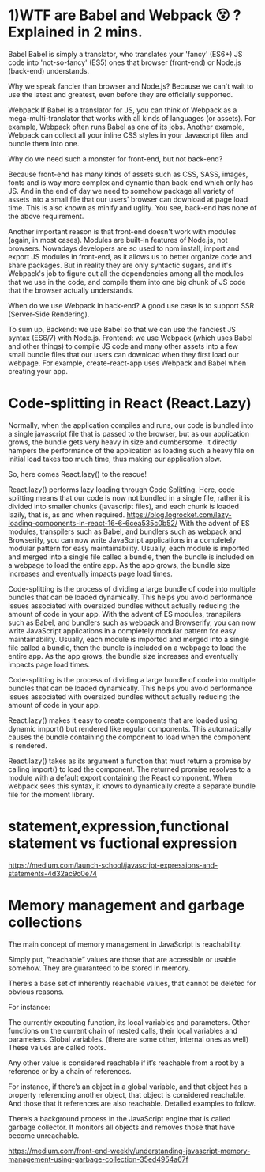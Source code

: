  # 1)WTF are Babel and Webpack 😵 ? Explained in 2 mins. #
Babel
Babel is simply a translator, who translates your 'fancy' (ES6+) JS code into 'not-so-fancy' (ES5) ones that browser (front-end) or Node.js (back-end) understands.

Why we speak fancier than browser and Node.js? Because we can't wait to use the latest and greatest, even before they are officially supported.

Webpack
If Babel is a translator for JS, you can think of Webpack as a mega-multi-translator that works with all kinds of languages (or assets). For example, Webpack often runs Babel as one of its jobs. Another example, Webpack can collect all your inline CSS styles in your Javascript files and bundle them into one.

Why do we need such a monster for front-end, but not back-end?

Because front-end has many kinds of assets such as CSS, SASS, images, fonts and is way more complex and dynamic than back-end which only has JS. And in the end of day we need to somehow package all variety of assets into a small file that our users' browser can download at page load time. This is also known as minify and uglify. You see, back-end has none of the above requirement.

Another important reason is that front-end doesn't work with modules (again, in most cases). Modules are built-in features of Node.js, not browsers. Nowadays developers are so used to npm install, import and export JS modules in front-end, as it allows us to better organize code and share packages. But in reality they are only syntactic sugars, and it's Webpack's job to figure out all the dependencies among all the modules that we use in the code, and compile them into one big chunk of JS code that the browser actually understands.

When do we use Webpack in back-end? A good use case is to support SSR (Server-Side Rendering).

To sum up,
Backend: we use Babel so that we can use the fanciest JS syntax (ES6/7) with Node.js.
Frontend: we use Webpack (which uses Babel and other things) to compile JS code and many other assets into a few small bundle files that our users can download when they first load our webpage. For example, create-react-app uses Webpack and Babel when creating your app.

# Code-splitting in React (React.Lazy)  #
Normally, when the application compiles and runs, our code is bundled into a single javascript file that is passed to the browser, but as our application grows, the bundle gets very heavy in size and cumbersome. It directly hampers the performance of the application as loading such a heavy file on initial load takes too much time, thus making our application slow.

So, here comes React.lazy() to the rescue!


React.lazy() performs lazy loading through Code Splitting. Here, code splitting means that our code is now not bundled in a single file, rather it is divided into smaller chunks (javascript files), and each chunk is loaded lazily, that is, as and when required.
https://blog.logrocket.com/lazy-loading-components-in-react-16-6-6cea535c0b52/
With the advent of ES modules, transpilers such as Babel, and bundlers such as webpack and Browserify, you can now write JavaScript applications in a completely modular pattern for easy maintainability. Usually, each module is imported and merged into a single file called a bundle, then the bundle is included on a webpage to load the entire app. As the app grows, the bundle size increases and eventually impacts page load times.

Code-splitting is the process of dividing a large bundle of code into multiple bundles that can be loaded dynamically. This helps you avoid performance issues associated with oversized bundles without actually reducing the amount of code in your app.
With the advent of ES modules, transpilers such as Babel, and bundlers such as webpack and Browserify, you can now write JavaScript applications in a completely modular pattern for easy maintainability. Usually, each module is imported and merged into a single file called a bundle, then the bundle is included on a webpage to load the entire app. As the app grows, the bundle size increases and eventually impacts page load times.

Code-splitting is the process of dividing a large bundle of code into multiple bundles that can be loaded dynamically. This helps you avoid performance issues associated with oversized bundles without actually reducing the amount of code in your app.

React.lazy() makes it easy to create components that are loaded using dynamic import() but rendered like regular components. This automatically causes the bundle containing the component to load when the component is rendered.

React.lazy() takes as its argument a function that must return a promise by calling import() to load the component. The returned promise resolves to a module with a default export containing the React component.
When webpack sees this syntax, it knows to dynamically create a separate bundle file for the moment library.
# statement,expression,functional statement vs fuctional expression
https://medium.com/launch-school/javascript-expressions-and-statements-4d32ac9c0e74
# Memory management and garbage collections
The main concept of memory management in JavaScript is reachability.

Simply put, “reachable” values are those that are accessible or usable somehow. They are guaranteed to be stored in memory.

There’s a base set of inherently reachable values, that cannot be deleted for obvious reasons.

For instance:

The currently executing function, its local variables and parameters.
Other functions on the current chain of nested calls, their local variables and parameters.
Global variables.
(there are some other, internal ones as well)
These values are called roots.

Any other value is considered reachable if it’s reachable from a root by a reference or by a chain of references.

For instance, if there’s an object in a global variable, and that object has a property referencing another object, that object is considered reachable. And those that it references are also reachable. Detailed examples to follow.

There’s a background process in the JavaScript engine that is called garbage collector. It monitors all objects and removes those that have become unreachable.

https://medium.com/front-end-weekly/understanding-javascript-memory-management-using-garbage-collection-35ed4954a67f


